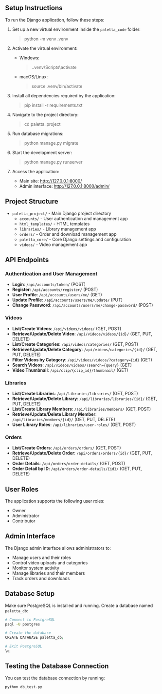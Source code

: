 ## Setup Instructions

To run the Django application, follow these steps:

1. Set up a new virtual environment inside the `paletta_code` folder:

   > python -m venv .venv

2. Activate the virtual environment:

   - Windows:

     > .\.venv\Scripts\activate

   - macOS/Linux:

     > source .venv/bin/activate

3. Install all dependencies required by the application:

   > pip install -r requirements.txt

4. Navigate to the project directory:

   > cd paletta_project

5. Run database migrations:

   > python manage.py migrate

6. Start the development server:

   > python manage.py runserver

7. Access the application:
   - Main site: http://127.0.0.1:8000/
   - Admin interface: http://127.0.0.1:8000/admin/

## Project Structure

- `paletta_project/` - Main Django project directory
  - `accounts/` - User authentication and management app
  - `html_templates/` - HTML templates
  - `libraries/` - Library management app
  - `orders/` - Order and download management app
  - `paletta_core/` - Core Django settings and configuration
  - `videos/` - Video management app

## API Endpoints

### Authentication and User Management

- **Login**: `/api/accounts/token/` (POST)
- **Register**: `/api/accounts/register/` (POST)
- **User Profile**: `/api/accounts/users/me/` (GET)
- **Update Profile**: `/api/accounts/users/me/update/` (PUT)
- **Change Password**: `/api/accounts/users/me/change-password/` (POST)

### Videos

- **List/Create Videos**: `/api/videos/videos/` (GET, POST)
- **Retrieve/Update/Delete Video**: `/api/videos/videos/{id}/` (GET, PUT, DELETE)
- **List/Create Categories**: `/api/videos/categories/` (GET, POST)
- **Retrieve/Update/Delete Category**: `/api/videos/categories/{id}/` (GET, PUT, DELETE)
- **Filter Videos by Category**: `/api/videos/videos/?category={id}` (GET)
- **Search Videos**: `/api/videos/videos/?search={query}` (GET)
- **Video Thumbnail**: `/api/clip/{clip_id}/thumbnail/` (GET)

### Libraries

- **List/Create Libraries**: `/api/libraries/libraries/` (GET, POST)
- **Retrieve/Update/Delete Library**: `/api/libraries/libraries/{id}/` (GET, PUT, DELETE)
- **List/Create Library Members**: `/api/libraries/members/` (GET, POST)
- **Retrieve/Update/Delete Library Member**: `/api/libraries/members/{id}/` (GET, PUT, DELETE)
- **User Library Roles**: `/api/libraries/user-roles/` (GET, POST)

### Orders

- **List/Create Orders**: `/api/orders/orders/` (GET, POST)
- **Retrieve/Update/Delete Order**: `/api/orders/orders/{id}/` (GET, PUT, DELETE)
- **Order Details**: `/api/orders/order-details/` (GET, POST)
- **Order Detail by ID**: `/api/orders/order-details/{id}/` (GET, PUT, DELETE)

## User Roles

The application supports the following user roles:

- Owner
- Administrator
- Contributor

## Admin Interface

The Django admin interface allows administrators to:

- Manage users and their roles
- Control video uploads and categories
- Monitor system activity
- Manage libraries and their members
- Track orders and downloads

## Database Setup

Make sure PostgreSQL is installed and running. Create a database named `paletta_db`:

```bash
# Connect to PostgreSQL
psql -U postgres

# Create the database
CREATE DATABASE paletta_db;

# Exit PostgreSQL
\q
```

## Testing the Database Connection

You can test the database connection by running:

```bash
python db_test.py
```
